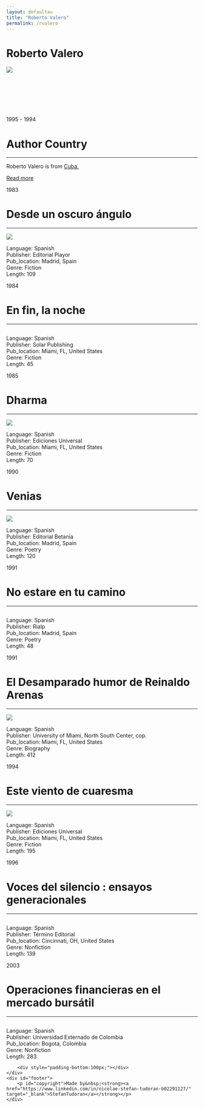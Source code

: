 ```yaml
---
layout: defaultau
title: "Roberto Valero"
permalink: /rvalero
---
```

<!-- partial:index.partial.html -->
<div class="content">
    <h1>Roberto Valero</h1>
    <div class="quote">
        <div><img src="https://editorialhypermedia.com/wp-content/uploads/2020/05/Roberto-Valero.jpg" class="logo"></div>
    </div>
    <div class="timeline">
        <div style="padding-bottom:100px;"></div>
        <div class="block">
            <div class="date right"><p class="right">1995 - 1994</p></div>
            <div class="dot"></div>
            <div class="left first">
            <div class="author_country">
                <h1>Author Country</h1><hr>
          <div class="aclocation">  <p>Roberto Valero is from <a href="http://localhost:4000/14"> Cuba.</a></p> </div>
              <div class="acreadmore">  <a href="https://en.wikipedia.org/wiki/Roberto_Valero" target="_blank">Read more</a></div>
            </div>
            </div>
        </div>
        <div class="block">
            <div class="date left"><p class="left">1983</p></div>
            <div class="dot"></div>
            <div class="right">
                <h1>Desde un oscuro ángulo</h1><hr>
                <p><img src="https://www.commoncrowbooks.com/pictures/0090033.jpg?v=1659734202"></p>
                <p>
                Language: Spanish<br/>
                Publisher: Editorial Playor<br/>
                Pub_location: Madrid, Spain<br/>
                Genre: Fiction<br/>
                Length: 109</p>
            </div>
        </div>
        <div class="block">
            <div class="date right"><p class="right">1984</p></div>
            <div class="dot"></div>
            <div class="left hide">
                <h1>En fin, la noche</h1><hr>
                <p><img src=""></p>
                <p>Language: Spanish<br/>
                Publisher: Solar Publishing<br/>
                Pub_location: Miami, FL, United States<br/>
                Genre: Fiction<br/>
                Length: 45</p>
            </div>
        </div>
        <div class="block">
            <div class="date left"><p class="left">1985</p></div>
            <div class="dot"></div>
            <div class="right hide">
                <h1>Dharma</h1><hr>
                <p><img src="https://pictures.abebooks.com/isbn/9780897293716-us.jpg"></p>
                <p>Language: Spanish<br/>
                Publisher: Ediciones Universal<br/>
                Pub_location: Miami, FL, United States<br/>
                Genre: Fiction<br/>
                Length: 70</p>
            </div>
        </div>
        <div class="block">
            <div class="date right"><p class="right">1990</p></div>
            <div class="dot"></div>
            <div class="left hide">
                <h1>Venias</h1><hr>
                <p><img src="https://www.commoncrowbooks.com/pictures/0090027.jpg?v=1659646279"></p>
                <p>Language: Spanish<br/>
                Publisher: Editorial Betania<br/>
                Pub_location: Madrid, Spain<br/>
                Genre: Poetry<br/>
                Length: 120</p>
            </div>
        </div>
        <div class="block">
            <div class="date right"><p class="left">1991</p></div>
            <div class="dot"></div>
            <div class="right hide">
                <h1>No estare en tu camino</h1><hr>
                <p><img src=""></p>
                <p>Language: Spanish<br/>
                Publisher: Rialp<br/>
                Pub_location: Madrid, Spain<br/>
                Genre: Poetry<br/>
                Length: 48</p>
            </div>
        </div>
        <div class="block">
            <div class="date right"><p class="right">1991</p></div>
            <div class="dot"></div>
            <div class="left hide">
                <h1>El Desamparado humor de Reinaldo Arenas</h1><hr>
                <p><img src="https://images-na.ssl-images-amazon.com/images/I/81oEuIYIEDL.jpg"></p>
                <p>Language: Spanish<br/>
                Publisher: University of Miami, North South Center, cop.<br/>
                Pub_location: Miami, FL, United States<br/>
                Genre: Biography<br/>
                Length: 412</p>
            </div>
        </div>
        <div class="block">
            <div class="date left"><p class="left">1994</p></div>
            <div class="dot"></div>
            <div class="right hide">
                <h1>Este viento de cuaresma</h1><hr>
                <p><img src="https://images-na.ssl-images-amazon.com/images/I/413MwU901HL.jpg"></p>
                <p>Language: Spanish<br/>
                Publisher: Ediciones Universal<br/>
                Pub_location: Miami, FL, United States<br/>
                Genre: Fiction<br/>
                Length: 195</p>
            </div>
        </div>
        <div class="block">
            <div class="date right"><p class="right">1996</p></div>
            <div class="dot"></div>
            <div class="left hide">
                <h1>Voces del silencio : ensayos generacionales</h1><hr>
                <p><img src=""></p>
                <p>Language: Spanish<br/>
                Publisher: Término Editorial<br/>
                Pub_location: Cincinnati, OH, United States<br/>
                Genre: Nonfiction<br/>
                Length: 139</p>
            </div>
        </div>
        <div class="block">
            <div class="date left"><p class="left">2003</p></div>
            <div class="dot"></div>
            <div class="right hide">
                <h1>Operaciones financieras en el mercado bursátil</h1><hr>
                <p><img src=""></p>
                <p>Language: Spanish<br/>
                Publisher: Universidad Externado de Colombia<br/>
                Pub_location: Bogota, Colombia<br/>
                Genre: Nonfiction<br/>
                Length: 283</p>
            </div>
        </div>

        <div style="padding-bottom:100px;"></div>
    </div>
    <div id="footer">
        <p id="copyright">Made by&nbsp;<strong><a href="https://www.linkedin.com/in/nicolae-stefan-tudoran-b02291127/" target="_blank">StefanTudoran</a></strong></p>
    </div>
</div>
<!-- partial -->
  <script src='https://cdnjs.cloudflare.com/ajax/libs/jquery/3.1.1/jquery.min.js'></script><script  src="assets/js/authorscript.js"></script>
